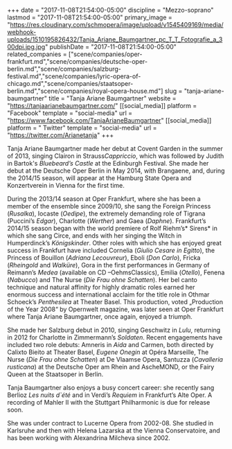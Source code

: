 +++
date = "2017-11-08T21:54:00-05:00"
discipline = "Mezzo-soprano"
lastmod = "2017-11-08T21:54:00-05:00"
primary_image = "https://res.cloudinary.com/schmopera/image/upload/v1545409169/media/webhook-uploads/1510195826432/Tanja_Ariane_Baumgartner_pc_T_T_Fotografie_a_300dpi.jpg.jpg"
publishDate = "2017-11-08T21:54:00-05:00"
related_companies = ["scene/companies/oper-frankfurt.md","scene/companies/deutsche-oper-berlin.md","scene/companies/salzburg-festival.md","scene/companies/lyric-opera-of-chicago.md","scene/companies/staatsoper-berlin.md","scene/companies/royal-opera-house.md"]
slug = "tanja-ariane-baumgartner"
title = "Tanja Ariane Baumgartner"
website = "https://tanjaarianebaumgartner.com/"
[[social_media]]
platform = "Facebook"
template = "social-media"
url = "https://www.facebook.com/TanjaArianeBaumgartner"
[[social_media]]
platform = " Twitter"
template = "social-media"
url = "https://twitter.com/Arianetanja"
+++

Tanja Ariane Baumgartner made her debut at Covent Garden in the summer of 2013, singing Clairon in Strauss*Cappriccio*, which was followed by Judith in Bartok's *Bluebeard’s Castle* at the Edinburgh Festival. She made her debut at the Deutsche Oper Berlin in May 2014, with Brangaene, and, during the 2014/15 season, will appear at the Hamburg State Opera and Konzertverein in Vienna for the first time. 

During the 2013/14 season at Oper Frankfurt, where she has been a member of the ensemble since 2009/10, she sang the Foreign Princess (*Rusalka*), Iocaste (*Oedipe*), the extremely demanding role of Tigrana (Puccini’s *Edgar*), Charlotte (*Werther*) and Gaea (*Daphne*). Frankfurt’s 2014/15 season began with the world premiere of Rolf Riehm’s* Sirens* in which she sang Circe, and ends with her singing the Witch in Humperdinck’s *Königskinder*. Other roles with which she has enjoyed great success in Frankfurt have included Cornelia (*Giulio Cesare in Egitto*), the Princess of Bouillon (*Adriana Lecouvreur*),  Eboli (*Don Carlo*), Fricka (*Rheingold* and *Walküre*), Gora in the first performances in Germany of Reimann’s *Medea* (available on CD –OehmsClassics), Emilia (*Otello*), Fenena (*Nabucco*) and The Nurse (*Die Frau ohne Schatten*). Her bel canto technique and natural affinity for highly dramatic roles earned her enormous success and international acclaim for the title role in Othmar Schoeck’s *Penthesilea* at Theater Basel. This production, voted „Production of the Year 2008“ by Opernwelt magazine, was later seen at Oper Frankfurt where Tanja Ariane Baumgartner, once again, enjoyed a triumph. 

She made her Salzburg debut in 2010, singing Geschwitz in *Lulu*, returning in 2012 for Charlotte in Zimmermann’s *Soldaten*. Recent engagements have included two role debuts: Amneris in *Aida* and Carmen, both directed by Calixto Bieito at Theater Basel, *Eugene Onegin* at Opéra Marseille, The Nurse (*Die Frau ohne Schatten*) at De Vlaamse Opera, Santuzza (*Cavalleria rusticana*) at the Deutsche Oper am Rhein and AscheMOND, or the Fairy Queen at the Staatsoper in Berlin. 

Tanja Baumgartner also enjoys a busy concert career: she recently sang Berlioz *Les nuits d`été* and in Verdi’s *Requiem* in Frankfurt’s Alte Oper. A recording of Mahler II with the Stuttgart Philharmonic is due for release soon. 

She was under contract to Lucerne Opera from 2002-08. She studied in Karlsruhe and then with Helena Lazarska at the Vienna Conservatoire, and has been working with Alexandrina Milcheva since 2002.
